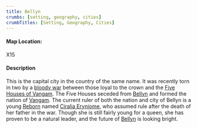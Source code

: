 ```yaml
---
title: Bellyn
crumbs: [setting, geography, cities]
crumbTitles: [Setting, Geography, Cities]
---
```


<h4>Map Location:</h4>
X15
<h4>Description</h4>
This is the capital city in the country of the same name. It was recently torn in two by a <a href="{{ site.url }}/setting-info/history/events/bellyn-vangam-war/">bloody war</a> between those loyal to the crown and the <a href="{{ site.url }}/setting-info/organizations/five-houses-of-vangam/">Five Houses of Vangam</a>. The Five Houses seceded from <a href="{{ site.url }}/setting-info/geography/cities/bellyn/">Bellyn</a> and formed the nation of <a href="{{ site.url }}/setting-info/geography/cities/vangam/">Vangam</a>.
The current ruler of both the nation and city of Bellyn is a young <a href="{{ site.url }}/mosters/list/reborn/">Reborn</a> named <a href="{{ site.url }}/setting-info/npcs/ciralia-eryniome/">Ciralia Eryniome</a>, who assumed rule after the death of her father in the war. Though she is still fairly young for a queen, she has proven to be a natural leader, and the future of <a href="{{ site.url }}/setting-info/geography/cities/bellyn/">Bellyn</a> is looking bright.
